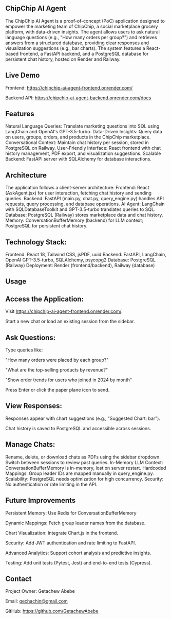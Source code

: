 ## ChipChip AI Agent

The ChipChip AI Agent is a proof-of-concept (PoC) application designed to empower the marketing team of ChipChip, a social marketplace grocery platform, with data-driven insights. The agent allows users to ask natural language questions (e.g., "How many orders per group?") and retrieves answers from a structured database, providing clear responses and visualization suggestions (e.g., bar charts). The system features a React-based frontend, a FastAPI backend, and a PostgreSQL database for persistent chat history, hosted on Render and Railway.

## Live Demo

Frontend: https://chipchip-ai-agent-frontend.onrender.com/

Backend API: https://chipchip-ai-agent-backend.onrender.com/docs

## Features

Natural Language Queries: Translate marketing questions into SQL using LangChain and OpenAI's GPT-3.5-turbo.
Data-Driven Insights: Query data on users, groups, orders, and products in the ChipChip marketplace.
Conversational Context: Maintain chat history per session, stored in PostgreSQL on Railway.
User-Friendly Interface: React frontend with chat history management, PDF export, and visualization suggestions.
Scalable Backend: FastAPI server with SQLAlchemy for database interactions.

## Architecture

The application follows a client-server architecture:
Frontend: React (AskAgent.jsx) for user interaction, fetching chat history and sending queries.
Backend: FastAPI (main.py, chat.py, query_engine.py) handles API requests, query processing, and database operations.
AI Agent: LangChain with SQLDatabaseToolkit and GPT-3.5-turbo translates queries to SQL.
Database: PostgreSQL (Railway) stores marketplace data and chat history.
Memory: ConversationBufferMemory (backend) for LLM context; PostgreSQL for persistent chat history.

## Technology Stack:

Frontend: React 18, Tailwind CSS, jsPDF, uuid
Backend: FastAPI, LangChain, OpenAI GPT-3.5-turbo, SQLAlchemy, psycopg2
Database: PostgreSQL (Railway)
Deployment: Render (frontend/backend), Railway (database)

## Usage

## Access the Application:

Visit https://chipchip-ai-agent-frontend.onrender.com/.

Start a new chat or load an existing session from the sidebar.

## Ask Questions:

Type queries like:

"How many orders were placed by each group?"

"What are the top-selling products by revenue?"

"Show order trends for users who joined in 2024 by month"

Press Enter or click the paper plane icon to send.

## View Responses:

Responses appear with chart suggestions (e.g., "Suggested Chart: bar").

Chat history is saved to PostgreSQL and accessible across sessions.

## Manage Chats:

Rename, delete, or download chats as PDFs using the sidebar dropdown.
Switch between sessions to review past queries.
In-Memory LLM Context: ConversationBufferMemory is in-memory, lost on server restart.
Hardcoded Mappings: Group leader IDs are mapped manually in query_engine.py.
Scalability: PostgreSQL needs optimization for high concurrency.
Security: No authentication or rate limiting in the API.

## Future Improvements

Persistent Memory: Use Redis for ConversationBufferMemory

Dynamic Mappings: Fetch group leader names from the database.

Chart Visualization: Integrate Chart.js in the frontend.

Security: Add JWT authentication and rate limiting to FastAPI.

Advanced Analytics: Support cohort analysis and predictive insights.

Testing: Add unit tests (Pytest, Jest) and end-to-end tests (Cypress).

## Contact

Project Owner: Getachew Abebe

Email: gechachin@gmail.com

GitHub: https://github.com/GetachewAbebe